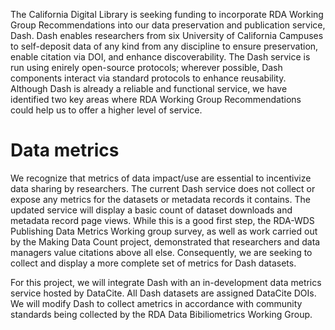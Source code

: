 
The California Digital Library is seeking funding to incorporate RDA Working Group Recommendations into our data preservation and publication service, Dash.
Dash enables researchers from six University of California Campuses to self-deposit data of any kind from any discipline to ensure preservation, enable citation via DOI, and enhance discoverability.
The Dash service is run using enirely open-source protocols; wherever possible, Dash components interact via standard protocols to enhance reusability.
Although Dash is already a reliable and functional service, we have identified two key areas where RDA Working Group Recommendations could help us to offer a higher level of service.
<!-- something about how we're currently revising -->


# Data metrics
We recognize that metrics of data impact/use are essential to incentivize data sharing by researchers.
The current Dash service does not collect or expose any metrics for the datasets or metadata records it contains.
The updated service will display a basic count of dataset downloads and metadata record page views.
While this is a good first step, the RDA-WDS Publishing Data Metrics Working group survey, as well as work carried out by the Making Data Count project, demonstrated that researchers and data managers value citations above all else.
Consequently, we are seeking to collect and display a more complete set of metrics for Dash datasets.

For this project, we will integrate Dash with an in-development data metrics service hosted by DataCite.
All Dash datasets are assigned DataCite DOIs.
We will modify Dash to collect ametrics in accordance with community standards being collected by the RDA Data Bibiliometrics Working Group.
